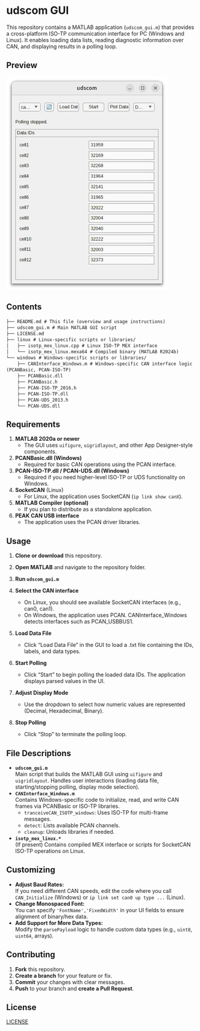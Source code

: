 
# udscom GUI

This repository contains a MATLAB application (`udscom_gui.m`) that provides a cross-platform ISO-TP communication interface for PC (Windows and Linux). It enables loading data lists, reading diagnostic information over CAN, and displaying results in a polling loop. 

## Preview
![application gui](preview.png "Application GUI")

## Contents
```.
├── README.md # This file (overview and usage instructions)
├── udscom_gui.m # Main MATLAB GUI script
├── LICENSE.md
├── linux # Linux-specific scripts or libraries/
│   ├── isotp_mex_linux.cpp # Linux ISO-TP MEX interface 
│   └── isotp_mex_linux.mexa64 # Compiled binary (MATLAB R2024b)
└── windows # Windows-specific scripts or libraries/
    ├── CANInterface_Windows.m # Windows-specific CAN interface logic (PCANBasic, PCAN-ISO-TP)
    ├── PCANBasic.dll
    ├── PCANBasic.h
    ├── PCAN-ISO-TP_2016.h
    ├── PCAN-ISO-TP.dll
    ├── PCAN-UDS_2013.h
    └── PCAN-UDS.dll
```

## Requirements

1. **MATLAB 2020a or newer**  
   - The GUI uses `uifigure`, `uigridlayout`, and other App Designer-style components.
2. **PCANBasic.dll (Windows)**  
   - Required for basic CAN operations using the PCAN interface.
3. **PCAN-ISO-TP.dll / PCAN-UDS.dll (Windows)**  
   - Required if you need higher-level ISO-TP or UDS functionality on Windows.
4. **SocketCAN** (Linux)  
   - For Linux, the application uses SocketCAN (`ip link show canX`). 
5. **MATLAB Compiler (optional)**  
   - If you plan to distribute as a standalone application.
6. **PEAK CAN USB interface**
   - The application uses the PCAN driver libraries.

## Usage

1. **Clone or download** this repository.
2. **Open MATLAB** and navigate to the repository folder.
3. **Run `udscom_gui.m`** 
4. **Select the CAN interface** 
   - On Linux, you should see available SocketCAN interfaces (e.g., can0, can1).
   - On Windows, the application uses PCAN. CANInterface_Windows detects interfaces such as PCAN_USBBUS1.

5. **Load Data File**
   - Click “Load Data File” in the GUI to load a .txt file containing the IDs, labels, and data types.

6. **Start Polling**
   - Click “Start” to begin polling the loaded data IDs. The application displays parsed values in the UI.

7. **Adjust Display Mode**
   - Use the dropdown to select how numeric values are represented (Decimal, Hexadecimal, Binary).

8. **Stop Polling**
   - Click “Stop” to terminate the polling loop.

## File Descriptions

-   **`udscom_gui.m`**  
    Main script that builds the MATLAB GUI using `uifigure` and `uigridlayout`. Handles user interactions (loading data file, starting/stopping polling, display mode selection).
-   **`CANInterface_Windows.m`**  
    Contains Windows-specific code to initialize, read, and write CAN frames via PCANBasic or ISO-TP libraries.
    -   `tranceiveCAN_ISOTP_windows`: Uses ISO-TP for multi-frame messages.
    -   `detect`: Lists available PCAN channels.
    -   `cleanup`: Unloads libraries if needed.
-   **`isotp_mex_linux.*`**  
    (If present) Contains compiled MEX interface or scripts for SocketCAN ISO-TP operations on Linux.

## Customizing

-   **Adjust Baud Rates:**  
    If you need different CAN speeds, edit the code where you call `CAN_Initialize` (Windows) or `ip link set can0 up type ...` (Linux).
-   **Change Monospaced Font:**  
    You can specify `'FontName','FixedWidth'` in your UI fields to ensure alignment of binary/hex data.
-   **Add Support for More Data Types:**  
    Modify the `parsePayload` logic to handle custom data types (e.g., `uint8`, `uint64`, arrays).

## Contributing

1.  **Fork** this repository.
2.  **Create a branch** for your feature or fix.
3.  **Commit** your changes with clear messages.
4.  **Push** to your branch and **create a Pull Request**.


## License

[LICENSE](LICENSE.md)
